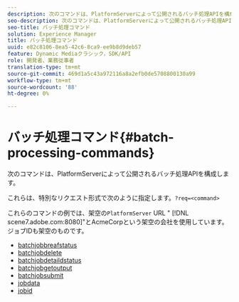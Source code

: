 ```yaml
---
description: 次のコマンドは、PlatformServerによって公開されるバッチ処理APIを構成します。
seo-description: 次のコマンドは、PlatformServerによって公開されるバッチ処理APIを構成します。
seo-title: バッチ処理コマンド
solution: Experience Manager
title: バッチ処理コマンド
uuid: e82c8106-8ea5-42c6-8ca9-ee9b8d9deb57
feature: Dynamic Mediaクラシック，SDK/API
role: 開発者、業務従事者
translation-type: tm+mt
source-git-commit: 469d1a5c43a972116a8a2efb0de5708800130a99
workflow-type: tm+mt
source-wordcount: '88'
ht-degree: 0%

---
```



# バッチ処理コマンド{#batch-processing-commands}

次のコマンドは、PlatformServerによって公開されるバッチ処理APIを構成します。

これらは、特別なリクエスト形式で次のように指定します。`?req=<command>`

これらのコマンドの例では、架空の`PlatformServer` URL &quot; [!DNL scene7.adobe.com:8080]&quot;とAcmeCorpという架空の会社を使用しています。 ジョブIDも架空のものです。

* [batchjobbreafstatus](r-batchjobbriefstatus.md)
* [batchjobdelete](r-batchjobdelete.md)
* [batchjobdetaildstatus](r-batchjobdetailedstatus.md)
* [batchjobgetoutput](r-batchjobgetoutput.md)
* [batchjobsubmit](r-batchjobsubmit.md)
* [jobdata](r-jobdata.md)
* [jobid](r-jobid.md)